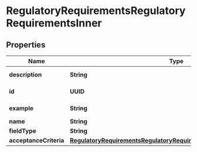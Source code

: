 

# RegulatoryRequirementsRegulatoryRequirementsInner


## Properties

| Name | Type | Description | Notes |
|------------ | ------------- | ------------- | -------------|
|**description** | **String** |  |  [optional] [readonly] |
|**id** | **UUID** |  |  [optional] [readonly] |
|**example** | **String** |  |  [optional] [readonly] |
|**name** | **String** |  |  [optional] |
|**fieldType** | **String** |  |  [optional] |
|**acceptanceCriteria** | [**RegulatoryRequirementsRegulatoryRequirementsInnerAcceptanceCriteria**](RegulatoryRequirementsRegulatoryRequirementsInnerAcceptanceCriteria.md) |  |  [optional] |



